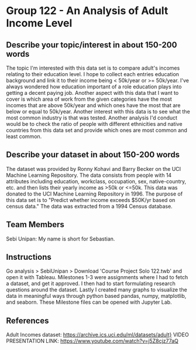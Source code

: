 # Group 122 - An Analysis of Adult Income Level

## Describe your topic/interest in about 150-200 words

The topic I'm interested with this data set is to compare adult's incomes relating to their education level. I hope to collect each entries education background and link it to their income being < 50k/year or >= 50k/year. I've always wondered how education important of a role education plays into getting a decent paying job. Another aspect with this data that I want to cover is which area of work from the given categories have the most incomes that are above 50k/year and which ones have the most that are below or equal to 50k/year. Another interest with this data is to see what the most common industry is that was tested. Another analysis I'd conduct would be to check the ratio of people with different ethnicities and native countries from this data set and provide which ones are most common and least common.

## Describe your dataset in about 150-200 words

The dataset was provided by Ronny Kohavi and Barry Becker on the UCI Machine Learning Repository. The data consists from people with 14 attributes including education, workclass, occupation, sex, native-country, etc. and then lists their yearly income as >50k or <=50k. This data was donated to the UCI Machine Learning Repository in 1996. The purpose of this data set is to "Predict whether income exceeds $50K/yr based on census data." The data was extracted from a 1994 Census database.

## Team Members

Sebi Unipan: My name is short for Sebastian.

## Instructions

Go analysis > SebiUnipan > Download 'Course Project Solo 122.twb' and open it with Tableau.
Milestones 1-3 were assignments where I had to fetch a dataset, and get it approved. I then had to start formulating research questions around the dataset. Lastly I created many graphs to visualize the data in meaningful ways through python based pandas, numpy, matplotlib, and seaborn. These Milestone files can be opened with Jupyter Lab.

## References

Adult Incomes dataset: https://archive.ics.uci.edu/ml/datasets/adult}
VIDEO PRESENTATION LINK: https://www.youtube.com/watch?v=j5Z8cjz77aQ
